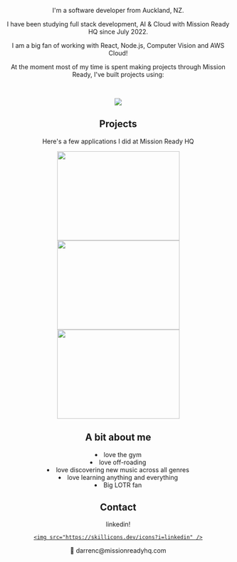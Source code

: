 <div align="center"<img src="https://readme-typing-svg.demolab.com?font=Fira+Code&pause=1000&width=435&lines=👋+Welcome+to+Darren's+GitHub"/>

I'm a software developer from Auckland, NZ.</p>

I have been studying full stack development, AI & Cloud with Mission Ready HQ since July 2022. </p>

I am a big fan of working with React, Node.js, Computer Vision and AWS Cloud! </p>

<p align="center">At the moment most of my time is spent making projects through Mission Ready, I've built projects using: </br> </p>
</br>

<p align="center">
  <a href="https://skillicons.dev">
    <img src="https://skillicons.dev/icons?i=html,css,tailwind,styledcomponents,js,react,nodejs,express,git,github,docker,mongodb,mysql,aws,azure,discord" />
  </a>
</p>

<div align="center"><h2>Projects</h2></div>
<p align="center">Here's a few applications I did at Mission Ready HQ</p>
<div style='display: "flex"; flex-direction: "row"; gap: "15"; justify-content: "space-between"; width:"100%"; background-color: "#000000" ' align="center">
 <img class="img" src="https://github.com/DarrenCooperM/DarrenCooperM/blob/main/mx_adobe-exp.gif"  height="200"width="275" />
 <img class="img" src="https://github.com/DarrenCooperM/DarrenCooperM/blob/main/gym.gif"  height="200" width="275" />
  <img class="img" src="https://github.com/DarrenCooperM/DarrenCooperM/blob/main/metro-AdobeExpress.gif"  height="200" width="275"/>
 </div>

<div align="center"><h2>A bit about me</h2></div>
<li> love the gym <br/>
<li> love off-roading <br/>
<li> love discovering new music across all genres <br/>
<li> love learning anything and everything <br/>
<li> Big LOTR fan <br/>
 </div>

<div align="center"><h2>Contact</h2>
  <p>linkedin!  <a href="https://www.linkedin.com/in/dcoopermatila/"></p>

    <img src="https://skillicons.dev/icons?i=linkedin" />
  </a>
  <p >📧 darrenc@missionreadyhq.com </p>
</div>
<!---
DarrenCooperM/DarrenCooperM is a ✨ special ✨ repository because its `README.md` (this file) appears on your GitHub profile.
You can click the Preview link to take a look at your changes.
--->
